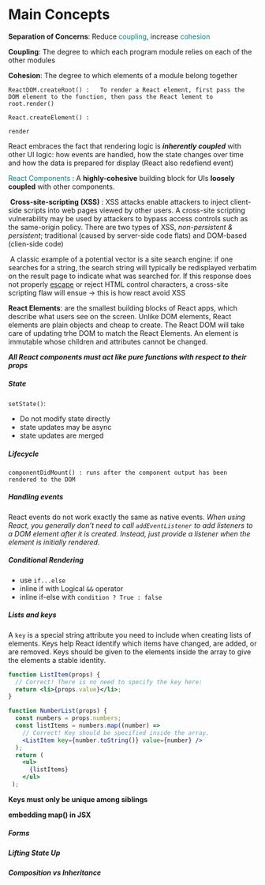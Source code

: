 # Main Concepts



**Separation of Concerns**: Reduce <font color="teal">coupling</font>, increase <font color="teal">cohesion</font>

**Coupling**: The degree to which each program module relies on each of the other modules

**Cohesion**: The degree to which elements of a module belong together



```
ReactDOM.createRoot() :   To render a React element, first pass the DOM element to the function, then pass the React lement to root.render()

React.createElement() :

render

```







React embraces the fact that rendering logic is ***inherently coupled*** with other UI logic: how events are handled, how the state changes over time and how the data is prepared for display (React also redefiend event)

<font color="teal">React Components</font> : A **highly-cohesive** building block for UIs **loosely coupled** with other components.

​	**Cross-site-scripting (XSS)** : XSS attacks enable attackers to inject client-side scripts into web pages viewed by other users. A cross-site scripting vulnerability may be used by attackers to bypass access controls such as the same-origin policy. There are two types of XSS, *non-persistent & persistent*; traditional (caused by server-side code flats) and DOM-based (clien-side code)

​	A classic example of a potential vector is a site search engine: if one searches for a string, the search string will typically be redisplayed verbatim on the result page to indicate what was searched for. If this response does not properly [escape](https://en.wikipedia.org/wiki/Escape_character) or reject HTML control characters, a cross-site scripting flaw will ensue -> this is how react avoid XSS



**React Elements**: are the smallest building blocks of React apps, which describe what users see on the screen. Unlike DOM elements, React elements are plain objects and cheap to create. The React DOM will take care of updating trhe DOM to match the React Elements. An element is immutable whose children and attributes cannot be changed.

***All React components must act like pure functions with respect to their props***



##### State

`setState()`: 

- Do not modify state directly
- state updates may be async
- state updates are merged



##### Lifecycle

```
componentDidMount() : runs after the component output has been rendered to the DOM
```



##### Handling events

React events do not work exactly the same as native events. *When using React, you generally don’t need to call `addEventListener` to add listeners to a DOM element after it is created. Instead, just provide a listener when the element is initially rendered.*



##### Conditional Rendering

- use `if...else` 
- inline if with Logical `&&` operator
- inline if-else with `condition ? True : false`



##### Lists and keys

A `key` is a special string attribute you need to include when creating lists of elements. Keys help React identify which items have changed, are added, or are removed. Keys should be given to the elements inside the array to give the elements a stable identity.

```jsx
function ListItem(props) {
  // Correct! There is no need to specify the key here:
  return <li>{props.value}</li>;
}

function NumberList(props) {
  const numbers = props.numbers;
  const listItems = numbers.map((number) =>
    // Correct! Key should be specified inside the array.
    <ListItem key={number.toString()} value={number} />
  );
  return (
    <ul>
      {listItems}
    </ul>
 );
```

**Keys must only be unique among siblings**

**embedding map() in JSX**



##### Forms



##### Lifting State Up



##### Composition vs Inheritance

